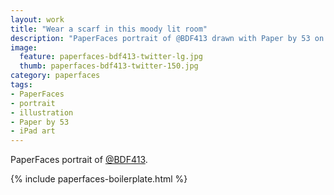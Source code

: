 ```yaml
---
layout: work
title: "Wear a scarf in this moody lit room"
description: "PaperFaces portrait of @BDF413 drawn with Paper by 53 on an iPad."
image: 
  feature: paperfaces-bdf413-twitter-lg.jpg
  thumb: paperfaces-bdf413-twitter-150.jpg
category: paperfaces
tags: 
- PaperFaces
- portrait
- illustration
- Paper by 53
- iPad art
---
```


PaperFaces portrait of [@BDF413](http://twitter.com/BDF413).

{% include paperfaces-boilerplate.html %}
